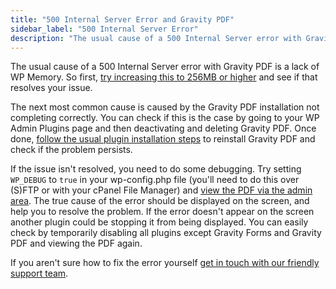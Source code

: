```yaml
---
title: "500 Internal Server Error and Gravity PDF"
sidebar_label: "500 Internal Server Error"
description: "The usual cause of a 500 Internal Server error with Gravity PDF is a lack of WP Memory but other problems may be cause it. Find out how to debug and fix."
---
```


The usual cause of a 500 Internal Server error with Gravity PDF is a lack of WP Memory. So first, [try increasing this to 256MB or higher](user-increasing-memory-limit.md) and see if that resolves your issue.

The next most common cause is caused by the Gravity PDF installation not completing correctly. You can check if this is the case by going to your WP Admin Plugins page and then deactivating and deleting Gravity PDF. Once done, [follow the usual plugin installation steps](user-installation.md#automatic) to reinstall Gravity PDF and check if the problem persists.

If the issue isn't resolved, you need to do some debugging. Try setting `WP_DEBUG` to `true` in your wp-config.php file (you'll need to do this over (S)FTP or with your cPanel File Manager) and [view the PDF via the admin area](user-viewing-pdfs.md). The true cause of the error should be displayed on the screen, and help you to resolve the problem. If the error doesn't appear on the screen another plugin could be stopping it from being displayed. You can easily check by temporarily disabling all plugins except Gravity Forms and Gravity PDF and viewing the PDF again.

If you aren't sure how to fix the error yourself [get in touch with our friendly support team](https://gravitypdf.com/support/#contact-support).
